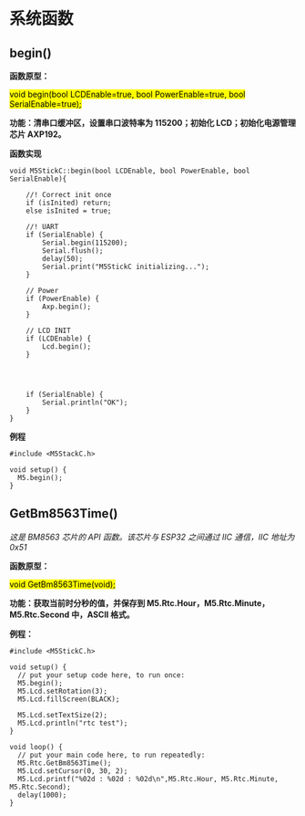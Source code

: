 # 系统函数

##  begin()

**函数原型：**

<mark>void begin(bool LCDEnable=true, bool PowerEnable=true, bool SerialEnable=true);</mark>

<!-- <mark>fillScreen(color)</mark> # for micropython -->

**功能：清串口缓冲区，设置串口波特率为 115200；初始化 LCD；初始化电源管理芯片 AXP192。**

**函数实现**

```arduino
void M5StickC::begin(bool LCDEnable, bool PowerEnable, bool SerialEnable){

	//! Correct init once
	if (isInited) return;
	else isInited = true;

	//! UART
	if (SerialEnable) {
		Serial.begin(115200);
		Serial.flush();
		delay(50);
		Serial.print("M5StickC initializing...");
	}

    // Power
	if (PowerEnable) {
		Axp.begin();
	}

	// LCD INIT
	if (LCDEnable) {
		Lcd.begin();
	}




	if (SerialEnable) {
		Serial.println("OK");
	}
}
```

**例程**

```arduino
#include <M5StackC.h>

void setup() {
  M5.begin();
}
```

## GetBm8563Time()

*这是 BM8563 芯片的 API 函数。该芯片与 ESP32 之间通过 IIC 通信，IIC 地址为 0x51*

**函数原型：**

<mark>void GetBm8563Time(void);</mark>

**功能：获取当前时分秒的值，并保存到 M5.Rtc.Hour，M5.Rtc.Minute，M5.Rtc.Second 中，ASCII 格式。**

**例程：**
```arduino
#include <M5StickC.h>

void setup() {
  // put your setup code here, to run once:
  M5.begin();
  M5.Lcd.setRotation(3);
  M5.Lcd.fillScreen(BLACK);

  M5.Lcd.setTextSize(2);
  M5.Lcd.println("rtc test");
}

void loop() {
  // put your main code here, to run repeatedly:
  M5.Rtc.GetBm8563Time();
  M5.Lcd.setCursor(0, 30, 2);
  M5.Lcd.printf("%02d : %02d : %02d\n",M5.Rtc.Hour, M5.Rtc.Minute, M5.Rtc.Second);
  delay(1000);
}
```
